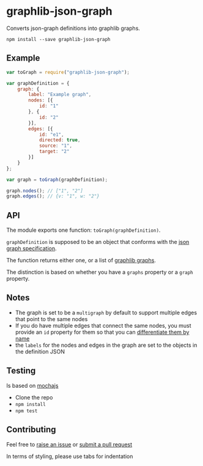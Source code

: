 # graphlib-json-graph
Converts json-graph definitions into graphlib graphs.

```
npm install --save graphlib-json-graph
```

## Example

```javascript
var toGraph = require("graphlib-json-graph");

var graphDefinition = {
    graph: {
        label: "Example graph",
        nodes: [{
            id: "1"
        }, {
            id: "2"
        }],
        edges: [{
            id: "e1",
            directed: true,
            source: "1",
            target: "2"
        }]
    }
};

var graph = toGraph(graphDefinition);

graph.nodes(); // ["1", "2"]
graph.edges(); // {v: "1", w: "2"}
```

## API
The module exports one function: `toGraph(graphDefinition)`.

`graphDefinition` is supposed to be an object that conforms with the [json graph specification](https://github.com/jsongraph/json-graph-specification#graphs-object).

The function returns either one, or a list of [graphlib graphs](https://github.com/cpettitt/graphlib/wiki).

The distinction is based on whether you have a `graphs` property or a `graph` property.

## Notes
- The graph is set to be a `multigraph` by default to support multiple edges that point to the same nodes
- If you do have multiple edges that connect the same nodes, you must provide an `id` property for them so that you can [differentiate them by name](https://github.com/cpettitt/graphlib/wiki/API-Reference#multigraphs)
- the `labels` for the nodes and edges in the graph are set to the objects in the definition JSON

## Testing
Is based on [mochajs](http://mochajs.org/)
- Clone the repo
- `npm install`
- `npm test`

## Contributing

Feel free to [raise an issue](https://github.com/jsongraph/graphlib-json-graph/issues) or [submit a pull request](https://github.com/jsongraph/graphlib-json-graph/pulls)

In terms of styling, please use tabs for indentation
